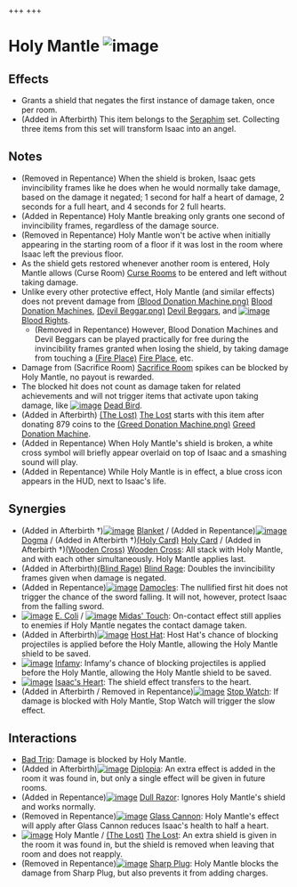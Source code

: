 +++
+++

 # Holy Mantle ![image](/image/Holy_Mantle.png) 

Effects
---------


* Grants a shield that negates the first instance of damage taken, once per room.
* (Added in Afterbirth) This item belongs to the [Seraphim](/wiki/Seraphim_(Transformation) "Seraphim (Transformation)") set. Collecting three items from this set will transform Isaac into an angel.


Notes
-------


* (Removed in Repentance) When the shield is broken, Isaac gets invincibility frames like he does when he would normally take damage, based on the damage it negated; 1 second for half a heart of damage, 2 seconds for a full heart, and 4 seconds for 2 full hearts.
* (Added in Repentance) Holy Mantle breaking only grants one second of invincibility frames, regardless of the damage source.
* (Removed in Repentance) Holy Mantle won't be active when initially appearing in the starting room of a floor if it was lost in the room where Isaac left the previous floor.
* As the shield gets restored whenever another room is entered, Holy Mantle allows (Curse Room) [Curse Rooms](/wiki/Curse_Room "Curse Room") to be entered and left without taking damage.
* Unlike every other protective effect, Holy Mantle (and similar effects) does not prevent damage from [(Blood Donation Machine.png)](https://static.wikia.nocookie.net/bindingofisaacre_gamepedia/images/6/6e/Blood_Donation_Machine.png/revision/latest?cb=20210821075842) [Blood Donation Machines](/wiki/Machines#Blood_Donation_Machine "Machines"), [(Devil Beggar.png)](https://static.wikia.nocookie.net/bindingofisaacre_gamepedia/images/b/b6/Devil_Beggar.png/revision/latest?cb=20210821101216) [Devil Beggars](/wiki/Beggar#Devil_Beggar "Beggar"), and [![image](/image/Blood_Rights.png)](/wiki/Blood_Rights "Blood Rights") [Blood Rights](/wiki/Blood_Rights "Blood Rights").
	+ (Removed in Repentance) However, Blood Donation Machines and Devil Beggars can be played practically for free during the invincibility frames granted when losing the shield, by taking damage from touching a [(Fire Place)](/wiki/Fire_Place "Fire Place") [Fire Place](/wiki/Fire_Place "Fire Place"), etc.
* Damage from (Sacrifice Room) [Sacrifice Room](/wiki/Sacrifice_Room "Sacrifice Room") spikes can be blocked by Holy Mantle, no payout is rewarded.
* The blocked hit does not count as damage taken for related achievements and will not trigger items that activate upon taking damage, like [![image](/image/Dead_Bird.png)](/wiki/Dead_Bird "Dead Bird") [Dead Bird](/wiki/Dead_Bird "Dead Bird").
* (Added in Afterbirth)  [(The Lost)](/wiki/The_Lost "The Lost") [The Lost](/wiki/The_Lost "The Lost") starts with this item after donating 879 coins to the [(Greed Donation Machine.png)](https://static.wikia.nocookie.net/bindingofisaacre_gamepedia/images/a/ac/Greed_Donation_Machine.png/revision/latest?cb=20190404221730) [Greed Donation Machine](/wiki/Machines#Greed_Donation_Machine "Machines").
* (Added in Repentance) When Holy Mantle's shield is broken, a white cross symbol will briefly appear overlaid on top of Isaac and a smashing sound will play.
* (Added in Repentance) While Holy Mantle is in effect, a blue cross icon appears in the HUD, next to Isaac's life.


Synergies
-----------


* (Added in Afterbirth †)[![image](/image/Blanket.png)](/wiki/Blanket "Blanket") [Blanket](/wiki/Blanket "Blanket") / (Added in Repentance)[![image](/image/Dogma_(Item).png)](/wiki/Dogma_(Item) "Dogma") [Dogma](/wiki/Dogma_(Item) "Dogma (Item)") / (Added in Afterbirth †)[(Holy Card)](/wiki/Holy_Card "Holy Card") [Holy Card](/wiki/Holy_Card "Holy Card") / (Added in Afterbirth †)[(Wooden Cross)](/wiki/Wooden_Cross "Wooden Cross") [Wooden Cross](/wiki/Wooden_Cross "Wooden Cross"): All stack with Holy Mantle, and with each other simultaneously. Holy Mantle applies last.
* (Added in Afterbirth)[(Blind Rage)](/wiki/Blind_Rage "Blind Rage") [Blind Rage](/wiki/Blind_Rage "Blind Rage"): Doubles the invincibility frames given when damage is negated.
* (Added in Repentance)[![image](/image/Damocles.png)](/wiki/Damocles "Damocles") [Damocles](/wiki/Damocles "Damocles"): The nullified first hit does not trigger the chance of the sword falling. It will not, however, protect Isaac from the falling sword.
* [![image](/image/E._Coli.png)](/wiki/E._Coli "E. Coli") [E. Coli](/wiki/E._Coli "E. Coli") / [![image](/image/Midas%27_Touch.png)](/wiki/Midas%27_Touch "Midas' Touch") [Midas' Touch](/wiki/Midas%27_Touch "Midas' Touch"): On-contact effect still applies to enemies if Holy Mantle negates the contact damage taken.
* (Added in Afterbirth)[![image](/image/Host_Hat.png)](/wiki/Host_Hat "Host Hat") [Host Hat](/wiki/Host_Hat "Host Hat"): Host Hat's chance of blocking projectiles is applied before the Holy Mantle, allowing the Holy Mantle shield to be saved.
* [![image](/image/Infamy.png)](/wiki/Infamy "Infamy") [Infamy](/wiki/Infamy "Infamy"): Infamy's chance of blocking projectiles is applied before the Holy Mantle, allowing the Holy Mantle shield to be saved.
* [![image](/image/Isaac%27s_Heart.png)](/wiki/Isaac%27s_Heart "Isaac's Heart") [Isaac's Heart](/wiki/Isaac%27s_Heart "Isaac's Heart"): The shield effect transfers to the heart.
* (Added in Afterbirth / Removed in Repentance)[![image](/image/Stop_Watch.png)](/wiki/Stop_Watch "Stop Watch") [Stop Watch](/wiki/Stop_Watch "Stop Watch"): If damage is blocked with Holy Mantle, Stop Watch will trigger the slow effect.


Interactions
--------------


* [Bad Trip](/wiki/Bad_Trip "Bad Trip"): Damage is blocked by Holy Mantle.
* (Added in Afterbirth)[![image](/image/Diplopia.png)](/wiki/Diplopia "Diplopia") [Diplopia](/wiki/Diplopia "Diplopia"): An extra effect is added in the room it was found in, but only a single effect will be given in future rooms.
* (Added in Repentance)[![image](/image/Dull_Razor.png)](/wiki/Dull_Razor "Dull Razor") [Dull Razor](/wiki/Dull_Razor "Dull Razor"): Ignores Holy Mantle's shield and works normally.
* (Removed in Repentance)[![image](/image/Glass_Cannon.png)](/wiki/Glass_Cannon "Glass Cannon") [Glass Cannon](/wiki/Glass_Cannon "Glass Cannon"): Holy Mantle's effect will apply after Glass Cannon reduces Isaac's health to half a heart.
* [![image](/image/Holy_Mantle.png)](/wiki/Holy_Mantle "Holy Mantle") Holy Mantle /  [(The Lost)](/wiki/The_Lost "The Lost") [The Lost](/wiki/The_Lost "The Lost"): An extra shield is given in the room it was found in, but the shield is removed when leaving that room and does not reapply.
* (Removed in Repentance)[![image](/image/Sharp_Plug.png)](/wiki/Sharp_Plug "Sharp Plug") [Sharp Plug](/wiki/Sharp_Plug "Sharp Plug"): Holy Mantle blocks the damage from Sharp Plug, but also prevents it from adding charges.


